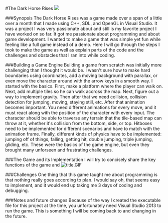 #The Dark Horse Rises
![](https://media.giphy.com/media/3o7TKLXP7kE2kKC1SU/source.gif)

###Synopsis
The Dark Horse Rises was a game made over a span of a little over a month that I made using C++, SDL, and OpenGL in Visual Studio. It was a project I was very passionate about and still is my favorite project I have worked on so far. It got me passionate about programming and about game development. I wanted to make a game that was simple yet fun while feeling like a full game instead of a demo. Here I will go through the steps I took to make the game as well as explain parts of the code and the challenges and obstacles that I ran into while coding. 

###Building a Game Engine
Building a game from scratch was initially more challenging than I thought it would be. I wasn't sure how to make hard boundaries using coordinates, add a moving background with parallax, or even move the character around with the arrow keys in a smooth way. I started with the basics. First, make a platform where the player can walk on. Next, add multiple tiles so he can walk accross the map. Next, figure out a way to implement gravity. Then after that we need collision, collision detection for jumping, moving, staying still, etc. After that animation becomes important. You need different animations for every move, and it must react along with the position of the character with every input. The character should be able to traverse any terrain that the tile-based map can throw at it, whether it's collision from the bottom, side, or top. Hitboxes need to be implemented for different scenarios and have to match with the animation frame. Finally, different kinds of physics have to be implemented: jumping off of things, falling, getting hit, double jumping, triple jumping, gliding, etc. These were the basics of the game engine, but even they brought many unforseen and frustrating challenges.

###The Game and its Implementation
I will try to concisely share the key functions of the game and ![title.GIF]({{site.baseurl}}/title.GIF)


###Challenges
One thing that this game taught me about programming is that nothing really goes according to plan. I would say oh, that seems easy to implement, and it would end up taking me 3 days of coding and debugging. 

###Notes and future changes
Because of the way I created the executable file for this project at the time, you unfortunately need Visual Studio 2013 to run the game. This is something I will be coming back to and changing in the future.